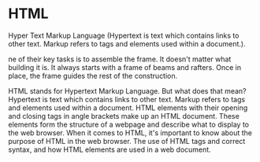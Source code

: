 # HTML
Hyper Text Markup Language (Hypertext is text which contains links to other text. Markup refers to tags and elements used within a document.).

ne of their key tasks is to assemble the frame. It doesn't matter what building it is. 
It always starts with a frame of beams and rafters. Once in place, the frame guides the rest of the construction. 

HTML stands for Hypertext Markup Language. But what does that mean? Hypertext is text which contains links to other text. Markup refers to tags and elements used within a document. HTML elements with their opening and closing tags in angle brackets make up an HTML document. These elements form the structure of a webpage and describe what to display to the web browser. When it comes to HTML, it's important to know about the purpose of HTML in the web browser. The use of HTML tags and correct syntax, and how HTML elements are used in a web document. 
